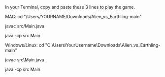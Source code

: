In your Terminal, copy and paste these 3 lines to play the game.


MAC:
cd "/Users/YOURNAME/Downloads/Alien_vs_Earthling-main"

javac src/Main.java

java -cp src Main


Windows/Linux:
cd "C:\Users\YourUsername\Downloads\Alien_vs_Earthling-main"

javac src\Main.java

java -cp src Main
